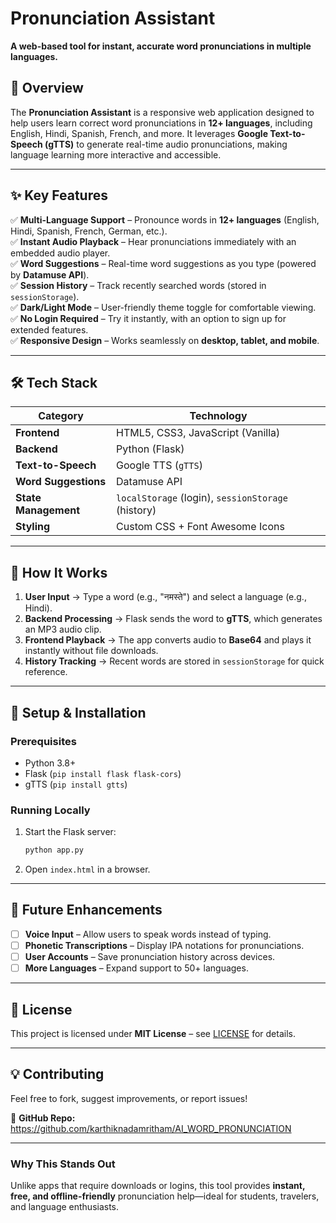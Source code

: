 # **Pronunciation Assistant**  

**A web-based tool for instant, accurate word pronunciations in multiple languages.**  

## **📌 Overview**  
The **Pronunciation Assistant** is a responsive web application designed to help users learn correct word pronunciations in **12+ languages**, including English, Hindi, Spanish, French, and more. It leverages **Google Text-to-Speech (gTTS)** to generate real-time audio pronunciations, making language learning more interactive and accessible.  

---

## **✨ Key Features**  
✅ **Multi-Language Support** – Pronounce words in **12+ languages** (English, Hindi, Spanish, French, German, etc.).  
✅ **Instant Audio Playback** – Hear pronunciations immediately with an embedded audio player.  
✅ **Word Suggestions** – Real-time word suggestions as you type (powered by **Datamuse API**).  
✅ **Session History** – Track recently searched words (stored in `sessionStorage`).  
✅ **Dark/Light Mode** – User-friendly theme toggle for comfortable viewing.  
✅ **No Login Required** – Try it instantly, with an option to sign up for extended features.  
✅ **Responsive Design** – Works seamlessly on **desktop, tablet, and mobile**.  

---

## **🛠️ Tech Stack**  
| **Category**       | **Technology** |  
|--------------------|---------------|  
| **Frontend**       | HTML5, CSS3, JavaScript (Vanilla) |  
| **Backend**        | Python (Flask) |  
| **Text-to-Speech** | Google TTS (`gTTS`) |  
| **Word Suggestions** | Datamuse API |  
| **State Management** | `localStorage` (login), `sessionStorage` (history) |  
| **Styling**        | Custom CSS + Font Awesome Icons |  

---

## **🚀 How It Works**  
1. **User Input** → Type a word (e.g., "नमस्ते") and select a language (e.g., Hindi).  
2. **Backend Processing** → Flask sends the word to **gTTS**, which generates an MP3 audio clip.  
3. **Frontend Playback** → The app converts audio to **Base64** and plays it instantly without file downloads.  
4. **History Tracking** → Recent words are stored in `sessionStorage` for quick reference.  

---

## **🔧 Setup & Installation**  
### **Prerequisites**  
- Python 3.8+  
- Flask (`pip install flask flask-cors`)  
- gTTS (`pip install gtts`)  

### **Running Locally**  
1. Start the Flask server:  
   ```sh
   python app.py  
   ```  
3. Open `index.html` in a browser.  

---

## **🎯 Future Enhancements**  
- [ ] **Voice Input** – Allow users to speak words instead of typing.  
- [ ] **Phonetic Transcriptions** – Display IPA notations for pronunciations.  
- [ ] **User Accounts** – Save pronunciation history across devices.  
- [ ] **More Languages** – Expand support to 50+ languages.  

---

## **📜 License**  
This project is licensed under **MIT License** – see [LICENSE](LICENSE) for details.  

---

## **💡 Contributing**  
Feel free to fork, suggest improvements, or report issues!  

🔗 **GitHub Repo:** https://github.com/karthiknadamritham/AI_WORD_PRONUNCIATION


---

### **Why This Stands Out**  
Unlike apps that require downloads or logins, this tool provides **instant, free, and offline-friendly** pronunciation help—ideal for students, travelers, and language enthusiasts.  

